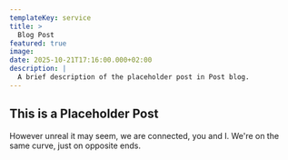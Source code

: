 ```yaml
---
templateKey: service
title: >
  Blog Post
featured: true
image: 
date: 2025-10-21T17:16:00.000+02:00
description: |
  A brief description of the placeholder post in Post blog.
---
```

## This is a Placeholder Post

However unreal it may seem, we are connected, you and I. We're on the same curve, just on opposite ends.
